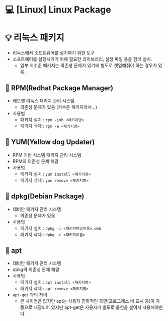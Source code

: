 💻 [Linux] Linux Package
=======================
# 💡 리눅스 패키지
* 리눅스에서 소프트웨어를 설치하기 위한 도구
* 소프트웨어를 실행시키기 위해 필요한 라이브러리, 설정 파일 등을 함께 설치.
    * 일부 저수준 패키지는 의존성 문제가 있기에 별도로 셋업해줘야 하는 경우가 있음..

## 📌  RPM(Redhat Package Manager)
* 레드햇 리눅스 패키지 관리 시스템
    * 의존성 문제가 있음 (저수준 패키지라서...)   
* 사용법
    * 패키지 설치 : ```rpm -ivh <패키지명>```   
    * 패키지 삭제 : ```rpm -e <패키지명>```   

## 📌 YUM(Yellow dog Updater)
* RPM 기반 시스템 패키지 관리 시스템
* RPM의 의존성 문제 해결   
* 사용법   
    * 패키지 설치 : ```yum install <패키지명>```   
    * 패키지 삭제 : ```yum remove <패키지명>```

## 📌 dpkg(Debian Package)
* 데비안 패키지 관리 시스템   
    * 의존성 문제가 있음   
* 사용법   
    * 패키지 설치 : ```dpkg -i <패키지파일이름>.deb```   
    * 패키지 삭제 : ```dpkg -r <패키지이름>```   

## 📌 apt
* 데비안 패키지 관리 시스템   
* dpkg의 의존성 문제 해결   
* 사용법   
    * 패키지 설치 : ```apt install <패키지명>```   
    * 패키지 삭제 : ```apt remove <패키지명>```
* `apt-get` 과의 차이
    * 큰 차이점은 없지만 apt는 사용자 친화적인 측면(프로그레스 바 표시 등)이 자동으로 내장되어 있지만 apt-get은 사용자가 별도로 옵션을 붙여서 사용해야한다.
